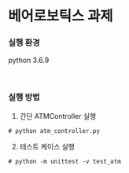 # 베어로보틱스 과제

### 실행 환경
python 3.6.9


<br>




### 실행 방법
1. 간단 ATMController 실행
```shell
# python atm_controller.py
```

2. 테스트 케이스 실행
```shell
# python -m unittest -v test_atm
```

